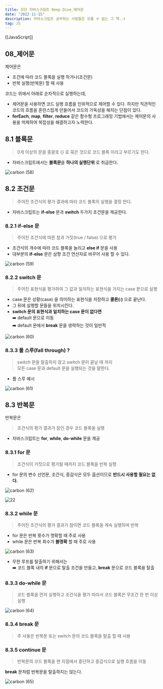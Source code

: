 ```yaml
---
title: 모던 자바스크립트 Deep Dive_제어문
date: "2022-11-15"
description: 자바스크립트 공부하는 사람들은 모를 수 없는 그 책..❗️
tag: JS
---
```

[[JavaScript]]
## 08\_제어문

제어문은

-   조건에 따라 코드 블록을 실행 하거나(조건문)
-   반복 실행(반복문) 할 때 사용

코드는 위에서 아래로 순차적으로 실행하는데,

-   제어문을 사용하면 코드 실행 흐름을 인위적으로 제어할 수 있다. 하지만 직관적인 코드의 흐름을 혼란스럽게 만들어서 코드의 가독성을 해치는 단점이 있다.
-   **forEach**, **map**, **filter**, **reduce** 같은 함수형 프로그래밍 기법에서는 제어문의 사용을 억제하여 복잡성을 해결하고자 노력한다.

## 8.1 블록문

> 0개 이상의 문을 중괄호 {} 로 묶은 것으로 코드 블록 이라고 부르기도 한다.

-   자바스크립트에서는 **블록문**을 **하나의 실행단위** 로 취급한다.

![carbon (58)](https://user-images.githubusercontent.com/87301268/224894556-f387628e-6c32-4afa-95ab-517dbec4e1f8.png)

## 8.2 조건문

> 주어진 조건식의 평가 결과에 따라 코드 블록의 실행을 결정 한다.

-   자바스크립트는 **if-else** 문과 **switch** 두가지 조건문을 제공한다.

### 8.2.1 if-else 문

> 주어진 조건식에 따른 참과 거짓(true / false) 으로 평가

-   조건식의 개수에 따라 코드 블록을 늘리고 **else if** 문을 사용
-   대부분의 **if-else** 문은 삼항 조건 연산자로 바꾸어 사용 할 수 있다.

![carbon (59)](https://user-images.githubusercontent.com/87301268/224894659-1716c467-ec0c-43e4-af21-ef91d0b21869.png)

### 8.2.2 switch 문

> 주어진 표현식을 평가하여 그 값과 일치하는 표현식을 가지는 case 문으로 실행

-   case 문은 상황(case) 을 의미하는 표현식을 저장하고 **콜론(:)** 으로 끝난다.
-   그 뒤에 실행할 문들을 위치시킨다.
-   **switch 문의 표현식과 일치하는 case 문이 없다면**  
     ➡️ default 문으로 이동  
     ➡️ default 문에서 **break** 문을 생략하는 것이 일반적

![carbon (60)](https://user-images.githubusercontent.com/87301268/224894792-f2c9a81f-9192-4952-98c1-1b7e6dc83705.png)

### 8.3.3 **풀 스루(fall through) ?**

> switch 문을 탈출하지 않고 switch 문이 끝날 때 까지  
> 모든 case 문과 default 문을 실행되는 것을 말한다.

-   풀 스루 예시

![carbon (61)](https://user-images.githubusercontent.com/87301268/224894840-48babb8c-8fc6-4c87-9fb8-eb8c1d48427c.png)

## 8.3 반복문

반복문은

> 조건식의 평가 결과가 참인 경우 코드 블록을 실행

-   자바스크립트는 **for**, **while**, **do-while** 문을 제공

### 8.3.1 for 문

> 조건식이 거짓으로 평가될 때까지 코드 블록을 반복 실행

-   for 문의 변수 선언문, 조건식, 증감식은 모두 옵션이므로 **반드시 사용할 필요는 없다.**

![carbon (62)](https://user-images.githubusercontent.com/87301268/224894871-37aa0355-3dbd-4963-9262-7da626fc0528.png)

![22](https://user-images.githubusercontent.com/87301268/224895096-aec2c7ec-673b-4a09-86ca-e86996dac1c0.png)

### 8.3.2 while 문

> 주어진 조건식의 평가 결과가 참이면 코드 블록을 계속 실행하며 반복

-   for 문은 반복 횟수가 명확할 때 주로 사용
-   while 문은 반복 회수가 **불명확** 할 때 주로 사용

![carbon (63)](https://user-images.githubusercontent.com/87301268/224895340-36b0cb2c-f652-4590-b5f6-d975fd544374.png)

-   무한 루프를 탈출하기 위해서는  
    ➡️ 코드 블록 내의 **if** 문으로 탈출 조건을 만들고, **break** 문으로 코드 블록을 탈출

### 8.3.3 do-while 문

> 코드 블록을 먼저 실행하고 조건식을 평가 따라서 코드 블록은 무조건 한 번 이상 실행

![carbon (64)](https://user-images.githubusercontent.com/87301268/224895358-d39a8b04-00f2-48f2-850b-8dfbdb149e9f.png)

### 8.3.4 break 문

> 주 사용은 반복문 또는 switch 문의 코드 블록을 탈출 할 때 사용

### 8.3.5 continue 문

> 반복문의 코드 블록을 현 지점에서 중단하고 증감식으로 실행 흐름을 이동

**break** 문처럼 반복문을 탈출하지는 않는다.

![carbon (65)](https://user-images.githubusercontent.com/87301268/224895380-b9f92fcb-fbdd-4c13-921b-e4b46fe0192e.png)
